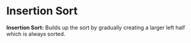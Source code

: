 # Insertion Sort

**Insertion Sort:** Builds up the sort by gradually creating a larger left half which is always sorted.